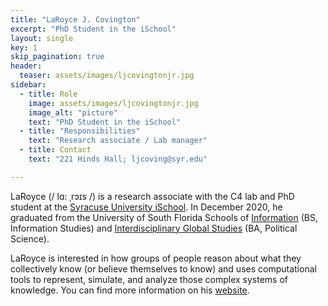 ```yaml
---
title: "LaRoyce J. Covington"
excerpt: "PhD Student in the iSchool"
layout: single
key: 1
skip_pagination: true
header:
  teaser: assets/images/ljcovingtonjr.jpg
sidebar:
  - title: Role
    image: assets/images/ljcovingtonjr.jpg
    image_alt: "picture"
    text: "PhD Student in the iSchool"
  - title: "Responsibilities"
    text: "Research associate / Lab manager"
  - title: Contact
    text: "221 Hinds Hall; ljcoving@syr.edu"

---
```


LaRoyce (/ lɑ: ˌrɔɪs /) is a research associate with the C4 lab and PhD student at the [Syracuse University iSchool](https://ischool.syr.edu/).  In December 2020, he graduated from the University of South Florida Schools of [Information](https://www.usf.edu/arts-sciences/departments/information/) (BS, Information Studies) and [Interdisciplinary Global Studies](https://www.usf.edu/arts-sciences/departments/school-of-interdisciplinary-global-studies/) (BA, Political Science).  

LaRoyce is interested in how groups of people reason about what they collectively know (or believe themselves to know) and uses computational tools to represent, simulate, and analyze those complex systems of knowledge.  You can find more information on his [website](https://ljcovingtonjr.github.io/).
